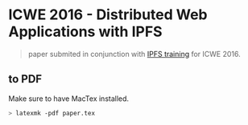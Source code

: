 ICWE 2016 - Distributed Web Applications with IPFS
==================================================

> paper submited in conjunction with [IPFS training](http://icwe2016.inf.usi.ch/program/tutorials/ipfs) for ICWE 2016.

## to PDF

Make sure to have MacTex installed.

```sh
> latexmk -pdf paper.tex
```
